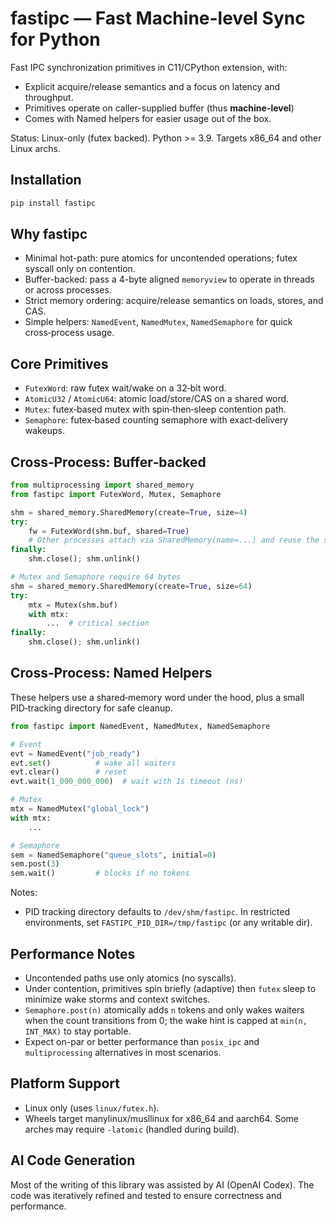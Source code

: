 fastipc — Fast Machine-level Sync for Python
=============================================

Fast IPC synchronization primitives in C11/CPython extension, with:
- Explicit acquire/release semantics and a focus on latency and throughput. 
- Primitives operate on caller-supplied buffer (thus **machine-level**)
- Comes with Named helpers for easier usage out of the box.

Status: Linux-only (futex backed). Python >= 3.9. Targets x86_64 and other Linux archs.

## Installation
```bash
pip install fastipc
```

## Why fastipc
- Minimal hot-path: pure atomics for uncontended operations; futex syscall only on contention.
- Buffer-backed: pass a 4-byte aligned `memoryview` to operate in threads or across processes.
- Strict memory ordering: acquire/release semantics on loads, stores, and CAS.
- Simple helpers: `NamedEvent`, `NamedMutex`, `NamedSemaphore` for quick cross‑process usage.

## Core Primitives
- `FutexWord`: raw futex wait/wake on a 32‑bit word.
- `AtomicU32` / `AtomicU64`: atomic load/store/CAS on a shared word.
- `Mutex`: futex‑based mutex with spin‑then‑sleep contention path.
- `Semaphore`: futex‑based counting semaphore with exact‑delivery wakeups.


## Cross‑Process: Buffer‑backed
```python
from multiprocessing import shared_memory
from fastipc import FutexWord, Mutex, Semaphore

shm = shared_memory.SharedMemory(create=True, size=4)
try:
    fw = FutexWord(shm.buf, shared=True)
    # Other processes attach via SharedMemory(name=...) and reuse the same buffer
finally:
    shm.close(); shm.unlink()

# Mutex and Semaphore require 64 bytes
shm = shared_memory.SharedMemory(create=True, size=64)
try:
    mtx = Mutex(shm.buf)
    with mtx:
        ...  # critical section
finally:
    shm.close(); shm.unlink()
```

## Cross‑Process: Named Helpers
These helpers use a shared‐memory word under the hood, plus a small PID‑tracking directory for safe cleanup.

```python
from fastipc import NamedEvent, NamedMutex, NamedSemaphore

# Event
evt = NamedEvent("job_ready")
evt.set()          # wake all waiters
evt.clear()        # reset
evt.wait(1_000_000_000)  # wait with 1s timeout (ns)

# Mutex
mtx = NamedMutex("global_lock")
with mtx:
    ...

# Semaphore
sem = NamedSemaphore("queue_slots", initial=0)
sem.post(3)
sem.wait()         # blocks if no tokens
```

Notes:
- PID tracking directory defaults to `/dev/shm/fastipc`. In restricted environments, set `FASTIPC_PID_DIR=/tmp/fastipc` (or any writable dir).

## Performance Notes
- Uncontended paths use only atomics (no syscalls).
- Under contention, primitives spin briefly (adaptive) then `futex` sleep to minimize wake storms and context switches.
- `Semaphore.post(n)` atomically adds `n` tokens and only wakes waiters when the count transitions from 0; the wake hint is capped at `min(n, INT_MAX)` to stay portable.
- Expect on-par or better performance than `posix_ipc` and `multiprocessing` alternatives in most scenarios. 

## Platform Support
- Linux only (uses `linux/futex.h`).
- Wheels target manylinux/musllinux for x86_64 and aarch64. Some arches may require `-latomic` (handled during build).


## AI Code Generation
Most of the writing of this library was assisted by AI (OpenAI Codex). The code was iteratively refined and tested to ensure correctness and performance.
